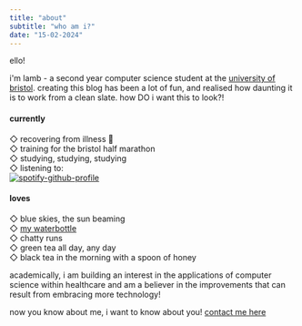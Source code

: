 ```yaml
---
title: "about"
subtitle: "who am i?"
date: "15-02-2024"
---
```


ello! 

i'm lamb - a second year computer science student at the [university of bristol](https://www.bristol.ac.uk/). creating this blog has been a lot of fun, and realised how daunting it is to work from a clean slate. how DO i want this to look?! 
#### currently
◇ recovering from illness 🤒   
◇ training for the bristol half marathon    
◇ studying, studying, studying   
◇ listening to:   
[![spotify-github-profile](https://spotify-github-profile.vercel.app/api/view?uid=flamalamb&cover_image=true&theme=default&show_offline=false&background_color=985f3a&interchange=true&bar_color_cover=true)](https://spotify-github-profile.vercel.app/api/view?uid=flamalamb&redirect=true)

#### loves
◇ blue skies, the sun beaming   
◇ [my waterbottle](https://cottonon.com/UK/drink-it-up-bottle/143780-199.html?dwvar_143780-199_color=143780-199&cgid=drink-bottles&originalPid=143780-199#start=62&sz=60)   
◇ chatty runs      
◇ green tea all day, any day  
◇ black tea in the morning with a spoon of honey

academically, i am building an interest in the applications of computer science within healthcare and am a believer in the improvements that can result from embracing more technology! 

now you know about me, i want to know about you! [contact me here](connect)